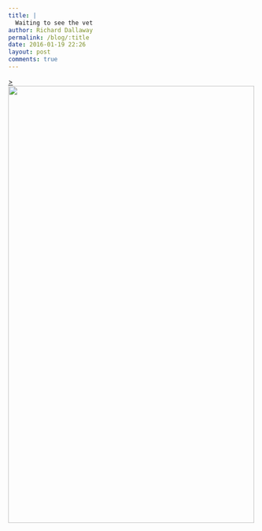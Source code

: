 ```yaml
---
title: |
  Waiting to see the vet
author: Richard Dallaway
permalink: /blog/:title
date: 2016-01-19 22:26
layout: post
comments: true
---
```


<div><a href="http://static.skitters.dallaway.com/tp_2016-01-18_15_53_50.jpg">><img src="http://static.skitters.dallaway.com/Wtp_thumb_2016-01-18_15_53_50.jpg" width="500" height="889"/></a></div>

      
